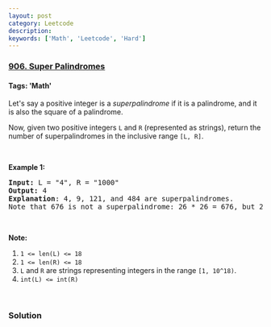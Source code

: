 ```yaml
---
layout: post
category: Leetcode
description: 
keywords: ['Math', 'Leetcode', 'Hard']
---
```

### [906. Super Palindromes](https://leetcode.com/problems/super-palindromes)

#### Tags: 'Math'

<div class="content__u3I1 question-content__JfgR"><div><p>Let's say a positive integer is a <em>superpalindrome</em> if it is a palindrome, and it is also the square of a palindrome.</p>
<p>Now, given two positive integers <code>L</code> and <code>R</code> (represented as strings), return the number of superpalindromes in the inclusive range <code>[L, R]</code>.</p>
<p> </p>
<p><strong>Example 1:</strong></p>
<pre><strong>Input: </strong>L = <span id="example-input-1-1">"4"</span>, R = <span id="example-input-1-2">"1000"</span>
<strong>Output: </strong>4
<span><strong>Explanation</strong>: </span>4, 9, 121, and 484 are superpalindromes.
Note that 676 is not a superpalindrome: 26 * 26 = 676, but 26 is not a palindrome.</pre>
<p> </p>
<p><strong>Note:</strong></p>
<ol>
<li><code>1 &lt;= len(L) &lt;= 18</code></li>
<li><code>1 &lt;= len(R) &lt;= 18</code></li>
<li><code>L</code> and <code>R</code> are strings representing integers in the range <code>[1, 10^18)</code>.</li>
<li><code>int(L) &lt;= int(R)</code></li>
</ol>
<div>
<p> </p>
</div>
</div></div>

### Solution
